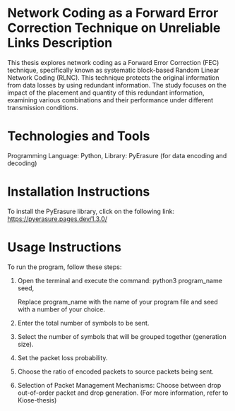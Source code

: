 # Network Coding as a Forward Error Correction Technique on Unreliable Links Description

This thesis explores network coding as a Forward Error Correction (FEC) technique, specifically known as systematic block-based Random Linear Network Coding (RLNC). This technique protects the original information from data losses by using redundant information. The study focuses on the impact of the placement and quantity of this redundant information, examining various combinations and their performance under different transmission conditions.

# Technologies and Tools

Programming Language: Python,
Library: PyErasure (for data encoding and decoding)

# Installation Instructions
To install the PyErasure library, click on the following link:
    https://pyerasure.pages.dev/1.3.0/

# Usage Instructions
To run the program, follow these steps:

1) Open the terminal and execute the command:
   python3 program_name seed, 

   Replace program_name with the name of your program file and seed with a number of your choice.

3) Enter the total number of symbols to be sent.

4) Select the number of symbols that will be grouped together (generation size).

5) Set the packet loss probability.

6) Choose the ratio of encoded packets to source packets being sent.

7) Selection of Packet Management Mechanisms: Choose between  drop out-of-order packet and drop generation. (For more information, refer to Kiose-thesis)
